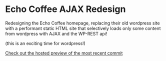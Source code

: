 # Echo Coffee AJAX Redesign

Redesigning the Echo Coffee homepage, replacing their old wordpress site with a performant static HTML site that selectively loads only some content from wordpress with AJAX and the WP-REST api!

(this is an exciting time for wordpress!)

[Check out the hosted preview of the most recent commit](http://chuckdries.github.io/echo-coffee-ajax-redesign/)